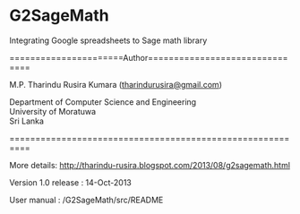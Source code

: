 G2SageMath
==========

Integrating Google spreadsheets to Sage math library

======================Author===============================

  M.P. Tharindu Rusira Kumara (tharindurusira@gmail.com) 

  Department of Computer Science and Engineering         
  University of Moratuwa                                 
  Sri Lanka                                              

 ==========================================================
 
 More details: 
 http://tharindu-rusira.blogspot.com/2013/08/g2sagemath.html
 
 Version 1.0 release : 14-Oct-2013
 
 User manual : /G2SageMath/src/README
 
 
 
